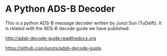 # A Python ADS-B Decoder

This is a python ADS-B message decoder written by Junzi Sun (TuDelft). It is related with the ADS-B decode guide we have published:

http://adsb-decode-guide.readthedocs.org

https://github.com/junzis/adsb-decode-guide